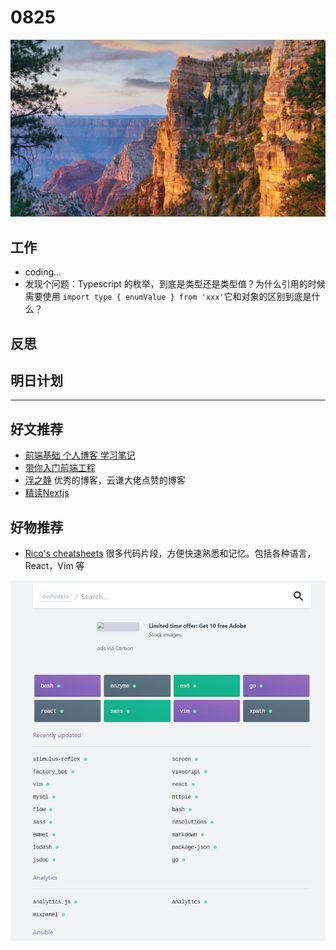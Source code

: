 
# 0825

![](./bg-imgs/0825.jpg)

## 工作
- coding...
- 发现个问题：Typescript 的枚举，到底是类型还是类型值？为什么引用的时候需要使用 `import type { enumValue } from 'xxx'`它和对象的区别到底是什么？

## 反思

## 明日计划

---

## 好文推荐

- [前端基础 个人博客 学习笔记](https://github.com/WindrunnerMax/EveryDay)
- [带你入门前端工程](https://woai3c.gitee.io/introduction-to-front-end-engineering)
- [浮之静](https://lencx.tech/) 优秀的博客，云谦大佬点赞的博客
- [精读Nextjs](https://github.com/ascoders/weekly/blob/master/%E5%89%8D%E6%B2%BF%E6%8A%80%E6%9C%AF/20.%E7%B2%BE%E8%AF%BB%E3%80%8ANestjs%E3%80%8B%E6%96%87%E6%A1%A3.md)

## 好物推荐

- [Rico's cheatsheets](https://devhints.io/) 很多代码片段，方便快速熟悉和记忆。包括各种语言，React，Vim 等

![](./imgs/sheets.jpg)